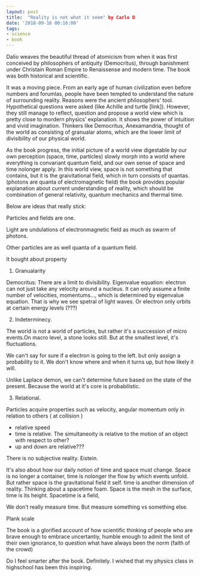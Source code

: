 ```yaml
---
layout: post
title:  "Reality is not what it seem" by Carlo D
date: '2018-09-16 00:16:00'
tags:
- science
- book
---
```


Dalio weaves the beautiful thread of atomicism from when it was first conceived by philosophers of antiquity (Democritus), through banishment under Christain Roman Empire to Renaissense and modern time. The book was both historical and scientific.  

It was a moving piece. From an early age of human civilization even before numbers and forumlas, people have been tempted to understand the nature of surrounding reality. Reasons were the ancient philosophers' tool. Hypothetical questions were asked (like Achille and turtle [link]). However, they still manage to reflect, question and propose a world view which is pretty close to mordern physics' explanation. It shows the power of intuition and vivid imagination. Thinkers like Democritus, Anexamandria, thought of the world as consisting of granualar atoms, which are the lower limit of divisibility of our physical world.

As the book progress, the initial picture of a world view digestable by our own perception (space, time, particles) slowly morph into a world where everything is convariant quantum field, and our own sense of space and time nolonger apply. In this world view, space is not something that contains, but it is the graivitational field, which in turn consists of quantas. (photons are quanta of electromagnetic field) the book provides popular explanation about current understanding of reality, which should be combination of general relativity, quantum mechanics and thermal time.  

Below are ideas that really stick:

Particles and fields are one. 

Light are undulations of electronmagnetic field as much as swarm of photons.

Other particles are as well quanta of a quantum field.

It bought about property
1.  Granualarity

Democritus: There are a limit to divisibility.
Eigenvalue equation: electron can not just take any velocity around a nucleus. It can only assume a finite number of velocities, momentums..., which is determined by eigenvalue equation. That is why we see spetral of light waves. Or electron only orbits at certain energy levels (???) 

2.	Indeterminecy.

The world is not a world of particles, but rather it's a succession of micro events.On macro level, a stone looks still. But at the smallest level, it's fluctuations.

We can't say for sure if a electron is going to the left. but only assign a probability to it. We don't know where and when it turns up, but how likely it will. 

Unlike Laplace demon, we can't determine future based on the state of the present. Because the world at it's core is probabilistic.  

3.	Relational.

Particles acquire properties such as velocity, angular momentum only in relation to others ( at collision )

- relative speed
- time is relative. The simultaneoity is relative to the motion of an object with respect to other?
- up and down are relative???

There is no subjective reality. Eistein. 




It's also about how our daily notion of time and space must change. Space is no longer a container, time is nolonger the flow by which events unfold. But rather space is the gravitational field it self. time is another dimension of reality. Thinking about a spacetime foam. Space is the mesh in the surface, time is its height. Spacetime is a field, 

We don't really measure time. But measure something vs something else.

Plank scale

The book is a glorified account of how scientific thinking of people who are brave enough to embrace uncertantiy, humble enough to admit the limit of their own ignorance, to question what have always been the norm (faith of the crowd)

Do I feel smarter after the book. Definitely. I wished that my physics class in highschool has been this inspiring. 